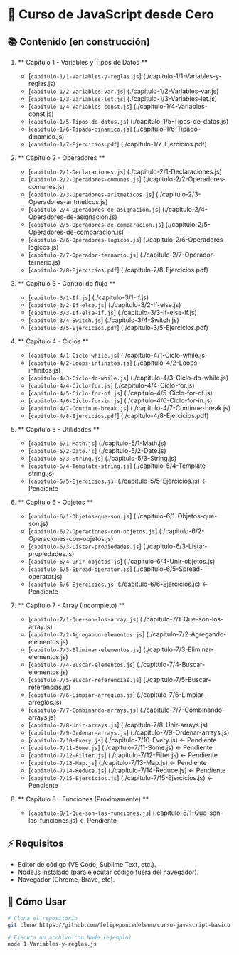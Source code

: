 # 🚀 Curso de JavaScript desde Cero

## 📚 Contenido (en construcción)

1.  ** Capítulo 1 - Variables y Tipos de Datos **

    - [`capitulo-1/1-Variables-y-reglas.js`] (./capitulo-1/1-Variables-y-reglas.js)
    - [`capitulo-1/2-Variables-var.js`] (./capitulo-1/2-Variables-var.js)
    - [`capitulo-1/3-Variables-let.js`] (./capitulo-1/3-Variables-let.js)
    - [`capitulo-1/4-Variables-const.js`] (./capitulo-1/4-Variables-const.js)
    - [`capitulo-1/5-Tipos-de-datos.js`] (./capitulo-1/5-Tipos-de-datos.js)
    - [`capitulo-1/6-Tipado-dinamico.js`] (./capitulo-1/6-Tipado-dinamico.js)
    - [`capitulo-1/7-Ejercicios.pdf`] (./capitulo-1/7-Ejercicios.pdf)

2.  ** Capítulo 2 - Operadores **

    - [`capitulo-2/1-Declaraciones.js`] (./capitulo-2/1-Declaraciones.js)
    - [`capitulo-2/2-Operadores-comunes.js`] (./capitulo-2/2-Operadores-comunes.js)
    - [`capitulo-2/3-Operadores-aritmeticos.js`] (./capitulo-2/3-Operadores-aritmeticos.js)
    - [`capitulo-2/4-Operadores-de-asignacion.js`] (./capitulo-2/4-Operadores-de-asignacion.js)
    - [`capitulo-2/5-Operadores-de-comparacion.js`] (./capitulo-2/5-Operadores-de-comparacion.js)
    - [`capitulo-2/6-Operadores-logicos.js`] (./capitulo-2/6-Operadores-logicos.js)
    - [`capitulo-2/7-Operador-ternario.js`] (./capitulo-2/7-Operador-ternario.js)
    - [`capitulo-2/8-Ejercicios.pdf`] (./capitulo-2/8-Ejercicios.pdf)

3.  ** Capítulo 3 - Control de flujo **

    - [`capitulo-3/1-If.js`] (./capitulo-3/1-If.js)
    - [`capitulo-3/2-If-else.js`] (./capitulo-3/2-If-else.js)
    - [`capitulo-3/3-If-else-if.js`] (./capitulo-3/3-If-else-if.js)
    - [`capitulo-3/4-Switch.js`] (./capitulo-3/4-Switch.js)
    - [`capitulo-3/5-Ejercicios.pdf`] (./capitulo-3/5-Ejercicios.pdf)

4.  ** Capítulo 4 - Ciclos **

    - [`capitulo-4/1-Ciclo-while.js`] (./capitulo-4/1-Ciclo-while.js)
    - [`capitulo-4/2-Loops-infinitos.js`] (./capitulo-4/2-Loops-infinitos.js)
    - [`capitulo-4/3-Ciclo-do-while.js`] (./capitulo-4/3-Ciclo-do-while.js)
    - [`capitulo-4/4-Ciclo-for.js`] (./capitulo-4/4-Ciclo-for.js)
    - [`capitulo-4/5-Ciclo-for-of.js`] (./capitulo-4/5-Ciclo-for-of.js)
    - [`capitulo-4/6-Ciclo-for-in.js`] (./capitulo-4/6-Ciclo-for-in.js)
    - [`capitulo-4/7-Continue-break.js`] (./capitulo-4/7-Continue-break.js)
    - [`capitulo-4/8-Ejercicios.pdf`] (./capitulo-4/8-Ejercicios.pdf)

5.  ** Capítulo 5 - Utilidades **

    - [`capitulo-5/1-Math.js`] (./capitulo-5/1-Math.js)
    - [`capitulo-5/2-Date.js`] (./capitulo-5/2-Date.js)
    - [`capitulo-5/3-String.js`] (./capitulo-5/3-String.js)
    - [`capitulo-5/4-Template-string.js`] (./capitulo-5/4-Template-string.js)
    - [`capitulo-5/5-Ejercicios.js`] (./capitulo-5/5-Ejercicios.js) <- Pendiente

6.  ** Capítulo 6 - Objetos **

    - [`capitulo-6/1-Objetos-que-son.js`] (./capitulo-6/1-Objetos-que-son.js)
    - [`capitulo-6/2-Operaciones-con-objetos.js`] (./capitulo-6/2-Operaciones-con-objetos.js)
    - [`capitulo-6/3-Listar-propiedades.js`] (./capitulo-6/3-Listar-propiedades.js)
    - [`capitulo-6/4-Unir-objetos.js`] (./capitulo-6/4-Unir-objetos.js)
    - [`capitulo-6/5-Spread-operator.js`] (./capitulo-6/5-Spread-operator.js)
    - [`capitulo-6/6-Ejercicios.js`] (./capitulo-6/6-Ejercicios.js) <- Pendiente

7.  ** Capítulo 7 - Array (Incompleto) **

    - [`capitulo-7/1-Que-son-los-array.js`] (./capitulo-7/1-Que-son-los-array.js)
    - [`capitulo-7/2-Agregando-elementos.js`] (./capitulo-7/2-Agregando-elementos.js)
    - [`capitulo-7/3-Eliminar-elementos.js`] (./capitulo-7/3-Eliminar-elementos.js)
    - [`capitulo-7/4-Buscar-elementos.js`] (./capitulo-7/4-Buscar-elementos.js)
    - [`capitulo-7/5-Buscar-referencias.js`] (./capitulo-7/5-Buscar-referencias.js)
    - [`capitulo-7/6-Limpiar-arreglos.js`] (./capitulo-7/6-Limpiar-arreglos.js)
    - [`capitulo-7/7-Combinando-arrays.js`] (./capitulo-7/7-Combinando-arrays.js)
    - [`capitulo-7/8-Unir-arrays.js`] (./capitulo-7/8-Unir-arrays.js)
    - [`capitulo-7/9-Ordenar-arrays.js`] (./capitulo-7/9-Ordenar-arrays.js)
    - [`capitulo-7/10-Every.js`] (./capitulo-7/10-Every.js) <- Pendiente
    - [`capitulo-7/11-Some.js`] (./capitulo-7/11-Some.js) <- Pendiente
    - [`capitulo-7/12-Filter.js`] (./capitulo-7/12-Filter.js) <- Pendiente
    - [`capitulo-7/13-Map.js`] (./capitulo-7/13-Map.js) <- Pendiente
    - [`capitulo-7/14-Reduce.js`] (./capitulo-7/14-Reduce.js) <- Pendiente
    - [`capitulo-7/15-Ejercicios.js`] (./capitulo-7/15-Ejercicios.js) <- Pendiente

8.  ** Capítulo 8 - Funciones (Próximamente) **

    - [`capitulo-8/1-Que-son-las-funciones.js`] (.capitulo-8/1-Que-son-las-funciones.js) <- Pendiente

## ⚡ Requisitos

- Editor de código (VS Code, Sublime Text, etc.).
- Node.js instalado (para ejecutar código fuera del navegador).
- Navegador (Chrome, Brave, etc).

## 🎯 Cómo Usar

```bash
# Clona el repositorio
git clone https://github.com/felipeponcedeleon/curso-javascript-basico.git

# Ejecuta un archivo con Node (ejemplo)
node 1-Variables-y-reglas.js
```
